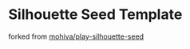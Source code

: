 Silhouette Seed Template
=====================================

forked from [mohiva/play-silhouette-seed](https://github.com/mohiva/play-silhouette-seed)
